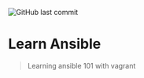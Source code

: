![GitHub last commit](https://img.shields.io/github/last-commit/dyvue/learn-ansible.svg)

# Learn Ansible
> Learning ansible 101 with vagrant